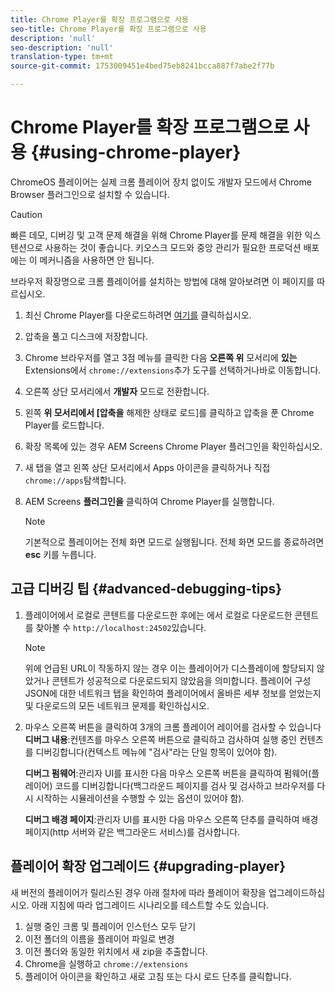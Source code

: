 ```yaml
---
title: Chrome Player를 확장 프로그램으로 사용
seo-title: Chrome Player를 확장 프로그램으로 사용
description: 'null'
seo-description: 'null'
translation-type: tm+mt
source-git-commit: 1753009451e4bed75eb8241bcca887f7abe2f77b

---
```



# Chrome Player를 확장 프로그램으로 사용 {#using-chrome-player}

ChromeOS 플레이어는 실제 크롬 플레이어 장치 없이도 개발자 모드에서 Chrome Browser 플러그인으로 설치할 수 있습니다.

>[!CAUTION]
>
> 빠른 데모, 디버깅 및 고객 문제 해결을 위해 Chrome Player를 문제 해결을 위한 익스텐션으로 사용하는 것이 좋습니다. 키오스크 모드와 중앙 관리가 필요한 프로덕션 배포에는 이 메커니즘을 사용하면 안 됩니다.

브라우저 확장명으로 크롬 플레이어를 설치하는 방법에 대해 알아보려면 이 페이지를 따르십시오.

1. 최신 Chrome Player를 다운로드하려면 [여기를](https://download.macromedia.com/screens/) 클릭하십시오.

1. 압축을 풀고 디스크에 저장합니다.

1. Chrome 브라우저를 열고 3점 메뉴를 클릭한 다음 **오른쪽 위** 모서리에 **있는** Extensions에서 `chrome://extensions`추가 도구를 선택하거나바로 이동합니다.

1. 오른쪽 상단 모서리에서 **개발자** 모드로 전환합니다.

1. 왼쪽 **위 모서리에서 [압축을** 해제한 상태로 로드]를 클릭하고 압축을 푼 Chrome Player를 로드합니다.

1. 확장 목록에 있는 경우 AEM Screens Chrome Player 플러그인을 확인하십시오.

1. 새 탭을 열고 왼쪽 상단 모서리에서 Apps 아이콘을 클릭하거나 직접 `chrome://apps`탐색합니다.

1. AEM Screens **플러그인을** 클릭하여 Chrome Player를 실행합니다.
   >[!NOTE]
   >
   > 기본적으로 플레이어는 전체 화면 모드로 실행됩니다. 전체 화면 모드를 종료하려면 **esc** 키를 누릅니다.


## 고급 디버깅 팁 {#advanced-debugging-tips}

1. 플레이어에서 로컬로 콘텐트를 다운로드한 후에는 에서 로컬로 다운로드한 콘텐트를 찾아볼 수 `http://localhost:24502`있습니다.

   >[!NOTE]
   >
   > 위에 언급된 URL이 작동하지 않는 경우 이는 플레이어가 디스플레이에 할당되지 않았거나 콘텐트가 성공적으로 다운로드되지 않았음을 의미합니다. 플레이어 구성 JSON에 대한 네트워크 탭을 확인하여 플레이어에서 올바른 세부 정보를 얻었는지 및 다운로드의 모든 네트워크 문제를 확인하십시오.

1. 마우스 오른쪽 버튼을 클릭하여 3개의 크롬 플레이어 레이어를 검사할 수 있습니다
   **디버그 내용**:컨텐츠를 마우스 오른쪽 버튼으로 클릭하고 검사하여 실행 중인 컨텐츠를 디버깅합니다(컨텍스트 메뉴에 &quot;검사&quot;라는 단일 항목이 있어야 함).

   **디버그 펌웨어**:관리자 UI를 표시한 다음 마우스 오른쪽 버튼을 클릭하여 펌웨어(플레이어) 코드를 디버깅합니다(백그라운드 페이지를 검사 및 검사하고 브라우저를 다시 시작하는 시뮬레이션을 수행할 수 있는 옵션이 있어야 함).

   **디버그 배경 페이지**:관리자 UI를 표시한 다음 마우스 오른쪽 단추를 클릭하여 배경 페이지(http 서버와 같은 백그라운드 서비스)를 검사합니다.

## 플레이어 확장 업그레이드 {#upgrading-player}

새 버전의 플레이어가 릴리스된 경우 아래 절차에 따라 플레이어 확장을 업그레이드하십시오. 아래 지침에 따라 업그레이드 시나리오를 테스트할 수도 있습니다.

1. 실행 중인 크롬 및 플레이어 인스턴스 모두 닫기
1. 이전 폴더의 이름을 플레이어 파일로 변경
1. 이전 폴더와 동일한 위치에서 새 zip을 추출합니다.
1. Chrome을 실행하고 `chrome://extensions`
1. 플레이어 아이콘을 확인하고 새로 고침 또는 다시 로드 단추를 클릭합니다.